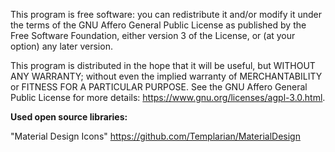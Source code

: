 This program is free software: you can redistribute it and/or modify
it under the terms of the GNU Affero General Public License as published by
the Free Software Foundation, either version 3 of the License, or
(at your option) any later version.

This program is distributed in the hope that it will be useful,
but WITHOUT ANY WARRANTY; without even the implied warranty of
MERCHANTABILITY or FITNESS FOR A PARTICULAR PURPOSE. See the
GNU Affero General Public License for more details: <https://www.gnu.org/licenses/agpl-3.0.html>.

**Used open source libraries:**

"Material Design Icons"
https://github.com/Templarian/MaterialDesign